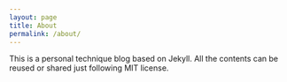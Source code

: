 ```yaml
---
layout: page
title: About
permalink: /about/
---
```


This is a personal technique blog based on Jekyll.
All the contents can be reused or shared just following MIT license.